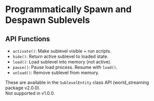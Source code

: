 # Programmatically Spawn and Despawn Sublevels

## API Functions
- `activate()`: Make sublevel visible + run scripts.
- `hide()`: Return active sublevel to loaded state.
- `load()`: Load sublevel into memory (not active).
- `pause()`: Pause load process. Resume with `load()`.
- `unload()`: Remove sublevel from memory.

These are available in the `SublevelEntity` class API (world_streaming package v2.0.0).  
Not supported in v1.0.0.
